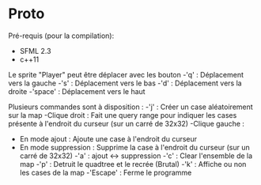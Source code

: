 # Proto

Pré-requis (pour la compilation):
- SFML 2.3
- c++11

Le sprite "Player" peut être déplacer avec les bouton
-'q' : Déplacement vers la gauche
-'s' : Déplacement vers le bas
-'d' : Déplacement vers la droite
-'space' : Déplacement vers le haut

Plusieurs commandes sont à disposition :
-'j' : Créer un case aléatoirement sur la map
-Clique droit : Fait une query range pour indiquer les cases présente à l'endroit du curseur (sur un carré de 32x32)
-Clique gauche :
  * En mode ajout : Ajoute une case à l'endroit du curseur
  * En mode suppression : Supprime la case à l'endroit du curseur (sur un carré de 32x32)
-'a' : ajout <-> suppression
-'c' : Clear l'ensemble de la map
-'p' : Detruit le quadtree et le recrée (Brutal)
-'k' : Affiche ou non les cases de la map
-'Escape' : Ferme le programme

